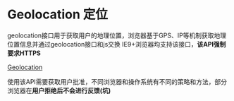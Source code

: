 # Geolocation 定位

geolocation接口用于获取用户的地理位置，浏览器基于GPS、IP等机制获取地理位置信息并通过geolocation接口和js交换
IE9+浏览器均支持该接口，**该API强制要求HTTPS**

[Geolocation](https://developer.mozilla.org/zh-CN/docs/Web/API/Geolocation)

使用该API需要获取用户批准，不同浏览器和操作系统有不同的策略和方法，部分浏览器在**用户拒绝后不会进行反馈(坑)**
